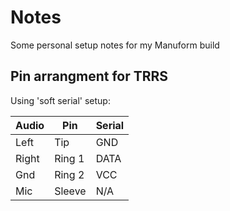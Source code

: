 # Notes

Some personal setup notes for my Manuform build

## Pin arrangment for TRRS

Using 'soft serial' setup:

| Audio | Pin    | Serial |
| ----- | ------ | ------ |
| Left  | Tip    | GND    |
| Right | Ring 1 | DATA   |
| Gnd   | Ring 2 | VCC    |
| Mic   | Sleeve | N/A    |
